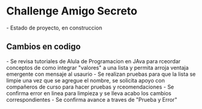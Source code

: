 <H1> Challenge Amigo Secreto </H1>
- Estado de proyecto, en construccion

<H2> Cambios en codigo </H2>
- Se revisa tutoriales de Alula de Programacion en JAva para rceordar conceptos de como integrar "valores" a una lista y permita arroja ventaja emergente con mensaje al usaurio
- Se realizan pruebas para que la lista se limpie una vez que se agregue el nombre, se solicita apoyo con compañeros de curso para hacer pruebas y rceomendaciones 
- Se confirma error en linea para limpieza y se lleva  acabo los cambios correspondientes
- Se confirma avance a traves de "Prueba y Error"